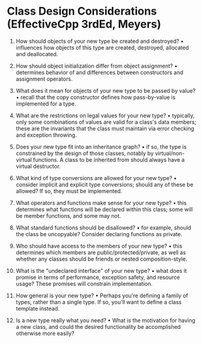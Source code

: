 # Class Design Considerations (EffectiveCpp 3rdEd, Meyers)

1. How should objects of your new type be created and destroyed?
   • influences how objects of this type are created, destroyed, allocated and deallocated.

2. How should object initialization differ from object assignment?
   • determines behavior of and differences between constructors and assignment operators.

3. What does it mean for objects of your new type to be passed by value?
   • recall that the copy constructor defines how pass-by-value is implemented for a type.

4. What are the restrictions on legal values for your new type?
   • typically, only some combinations of values are valid for a class's data members; these are the invariants that the class must maintain via error checking and exception throwing.

5. Does your new type fit into an inheritance graph?
   • if so, the type is constrained by the design of those classes, notably by virtual/non-virtual functions. A class to be inherited from should always have a virtual destructor.

6. What kind of type conversions are allowed for your new type?
   • consider implicit and explicit type conversions; should any of these be allowed? If so, they must be implemented.

7. What operators and functions make sense for your new type?
   • this determines what functions will be declared within this class; some will be member functions, and some may not.

8. What standard functions should be disallowed?
   • for example, should the class be uncopyable? Consider declaring functions as private.

9. Who should have access to the members of your new type?
   • this determines which members are public/protected/private, as well as whether any classes should be friends or nested composition-style.

10. What is the "undeclared interface" of your new type?
    • what does it promise in terms of performance, exception safety, and resource usage? These promises will constrain implementation.

11. How general is your new type?
    • Perhaps you're defining a family of types, rather than a single type. If so, you'll want to define a class template instead.

12. Is a new type really what you need?
    • What is the motivation for having a new class, and could the desired functionality be accomplished otherwise more easily?
